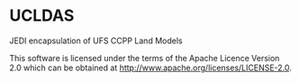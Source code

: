 # UCLDAS
JEDI encapsulation of UFS CCPP Land Models

This software is licensed under the terms of the Apache Licence Version 2.0 which can be obtained at http://www.apache.org/licenses/LICENSE-2.0.
